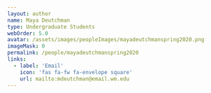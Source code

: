 ```yaml
---
layout: author
name: Maya Deutchman
type: Undergraduate Students
webOrder: 5.0
avatar: /assets/images/peopleImages/mayadeutchmanspring2020.png
imageMask: 0
permalink: /people/mayadeutchmanspring2020
links:
  - label: 'Email'
    icon: 'fas fa-fw fa-envelope square'
    url: mailto:mdeutchman@email.wm.edu
---
```


